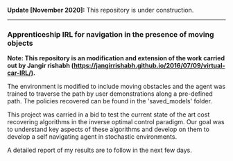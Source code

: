 **Update [November 2020]:** This repository is under construction. 

---

### Apprenticeship IRL for navigation in the presence of moving objects

**Note: This repository is an modification and extension of the work carried out by Jangir rishabh (https://jangirrishabh.github.io/2016/07/09/virtual-car-IRL/).** 

The environment is modified to include moving obstacles and the agent was trained to traverse the path by user demonstrations along a pre-defined path. The policies recovered can be found in the 'saved_models' folder.

This project was carried in a bid to test the current state of the art cost recovering algorithms in the inverse optimal control paradigm. Our goal was to understand key aspects of these algorithms and develop on them to develop a self navigating agent in stochastic environments. 

A detailed report of my results are to follow in the next few days.

